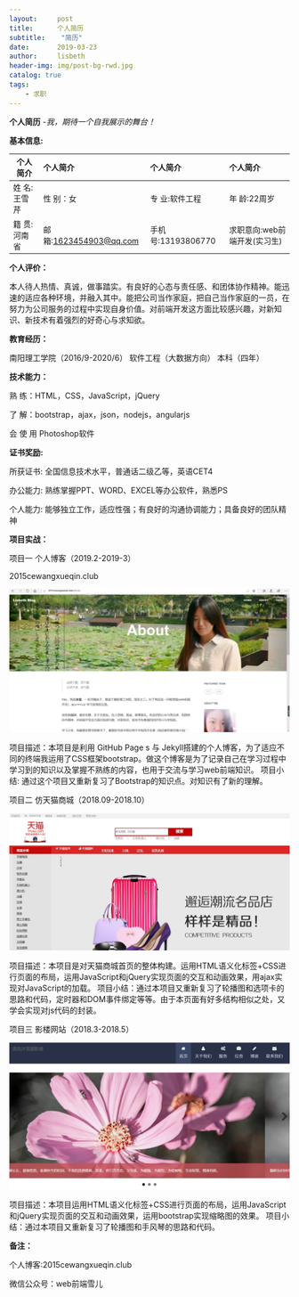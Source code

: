 ```yaml
---
layout:     post
title:      个人简历
subtitle:    "简历"
date:       2019-03-23
author:     lisbeth
header-img: img/post-bg-rwd.jpg
catalog: true
tags:
    - 求职
---
```

**个人简历**
          -*我，期待一个自我展示的舞台！* 
        
          
**基本信息:**

个人简介|个人简介|个人简介|个人简介
---|:---|:---|:---
姓    名:王雪芹  |性   别：女               |专    业:软件工程    |年   龄:22周岁
籍    贯:河南省|邮   箱:1623454903@qq.com|手机号:13193806770|求职意向:web前端开发(实习生)


**个人评价：**

本人待人热情、真诚，做事踏实。有良好的心态与责任感、和团体协作精神。能迅速的适应各种环境，并融入其中。能把公司当作家庭，把自己当作家庭的一员，在努力为公司服务的过程中实现自身价值。对前端开发这方面比较感兴趣，对新知识、新技术有着强烈的好奇心与求知欲。

**教育经历：**

南阳理工学院（2016/9-2020/6）         软件工程（大数据方向）                  本科（四年）

**技术能力：**

熟    练：HTML，CSS，JavaScript，jQuery

了    解：bootstrap，ajax，json，nodejs，angularjs

会 使 用 Photoshop软件

**证书奖励:**

所获证书:    全国信息技术水平，普通话二级乙等，英语CET4

办公能力:    熟练掌握PPT、WORD、EXCEL等办公软件，熟悉PS

个人能力:    能够独立工作，适应性强；有良好的沟通协调能力；具备良好的团队精神

**项目实战：**

项目一  个人博客（2019.2-2019-3）

2015cewangxueqin.club

![博客](https://raw.githubusercontent.com/lisbeth0720/lisbeth0720.github.io/master/img/blog.jpg)

项目描述：本项目是利用 GitHub Page s 与 Jekyll搭建的个人博客，为了适应不同的终端我运用了CSS框架bootstrap。做这个博客是为了记录自己在学习过程中学习到的知识以及掌握不熟练的内容，也用于交流与学习web前端知识。
项目小结: 通过这个项目又重新复习了Bootstrap的知识点。对知识有了新的理解。

项目二  仿天猫商城（2018.09-2018.10）

![天猫](https://raw.githubusercontent.com/lisbeth0720/lisbeth0720.github.io/master/img/tianmao.jpg)

项目描述：本项目是对天猫商城首页的整体构建。运用HTML语义化标签+CSS进行页面的布局，运用JavaScript和jQuery实现页面的交互和动画效果，用ajax实现对JavaScript的加载。
项目小结：通过本项目又重新复习了轮播图和选项卡的思路和代码，定时器和DOM事件绑定等等。由于本页面有好多结构相似之处，又学会实现对js代码的封装。

项目三  影楼网站（2018.3-2018.5）

![影楼](https://raw.githubusercontent.com/lisbeth0720/lisbeth0720.github.io/master/img/yinglou.png)

项目描述：本项目运用HTML语义化标签+CSS进行页面的布局，运用JavaScript和jQuery实现页面的交互和动画效果，运用bootstrap实现缩略图的效果。
项目小结：通过本项目又重新复习了轮播图和手风琴的思路和代码。

**备注：**

个人博客:2015cewangxueqin.club

微信公众号：web前端雪儿









